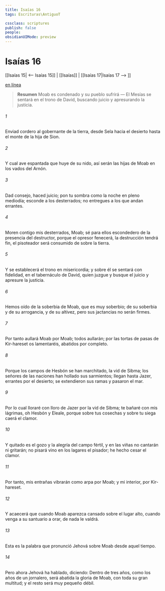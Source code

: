 ```yaml
---
title: Isaías 16
tags: Escrituras\AntiguoT

cssclass: scriptures
publish: false
people:
obsidianUIMode: preview
---
```


# Isaías 16
[[Isaías 15| <-- Isaías 15]] | [[Isaías]] | [[Isaías 17|Isaías 17 --> ]]

[en línea](https://churchofjesuschrist.org/study/scriptures/ot/isa/16?lang=spa)

> __Resumen__
Moab es condenado y su pueblo sufrirá — El Mesías se sentará en el trono de David, buscando juicio y apresurando la justicia.

###### 1 
Enviad cordero al gobernante de la tierra, desde Sela hacia el desierto hasta el monte de la hija de Sion.

###### 2 
Y cual ave espantada que huye de su nido, así serán las hijas de Moab en los vados del Arnón.

###### 3 
Dad consejo, haced juicio; pon tu sombra como la noche en pleno mediodía; esconde a los desterrados; no entregues a los que andan errantes.

###### 4 
Moren contigo mis desterrados, Moab; sé para ellos escondedero de la presencia del destructor, porque el opresor fenecerá, la destrucción tendrá fin, el pisoteador será consumido de sobre la tierra.

###### 5 
Y se establecerá el trono en misericordia; y sobre él se sentará con fidelidad, en el tabernáculo de David, quien juzgue y busque el juicio y apresure la justicia.

###### 6 
Hemos oído de la soberbia de Moab, que es muy soberbio; de su soberbia y de su arrogancia, y de su altivez, pero sus jactancias no serán firmes.

###### 7 
Por tanto aullará Moab por Moab; todos aullarán; por las tortas de pasas de Kir-hareset os lamentaréis, abatidos por completo.

###### 8 
Porque los campos de Hesbón se han marchitado,  la vid de Sibma; los señores de las naciones han hollado sus sarmientos; llegan hasta Jazer, errantes por el desierto; se extendieron sus ramas y pasaron el mar.

###### 9 
Por lo cual lloraré con lloro de Jazer por la vid de Sibma; te bañaré con mis lágrimas, oh Hesbón y Eleale, porque sobre tus cosechas y sobre tu siega caerá el clamor.

###### 10 
Y quitado es el gozo y la alegría del campo fértil, y en las viñas no cantarán ni gritarán; no pisará vino en los lagares el pisador; he hecho cesar el clamor.

###### 11 
Por tanto, mis entrañas vibrarán como arpa por Moab; y mi interior, por Kir-hareset.

###### 12 
Y acaecerá que cuando Moab aparezca cansado sobre el lugar alto, cuando venga a su santuario a orar, de nada le valdrá.

###### 13 
Esta es la palabra que pronunció Jehová sobre Moab desde aquel tiempo.

###### 14 
Pero ahora Jehová ha hablado, diciendo: Dentro de tres años, como los años de un jornalero, será abatida la gloria de Moab, con toda su gran multitud; y el resto será muy pequeño  débil.

